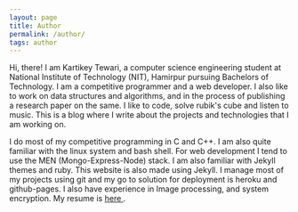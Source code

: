 ```yaml
---
layout: page
title: Author
permalink: /author/
tags: author
---
```


Hi, there! I am Kartikey Tewari, a computer science engineering student at National Institute of Technology (NIT), Hamirpur pursuing Bachelors of Technology. I am a competitive programmer and a web developer. I also like to work on data structures and algorithms, and in the process of publishing a research paper on the same. I like to code, solve rubik's cube and listen to music. This is a blog where I write about the projects and technologies that I am working on.

I do most of my competitive programming in C and C++. I am also quite familiar with the linux system and bash shell. For web development I tend to use the MEN (Mongo-Express-Node) stack. I am also familiar with Jekyll themes and ruby. This website is also made using Jekyll. I manage most of my projects using git and my go to solution for deployment is heroku and github-pages. I also have experience in Image processing, and system encryption. My resume is <a href="/blog/resume.pdf"> here </a>.
